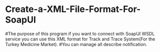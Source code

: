 # Create-a-XML-File-Format-For-SoapUI
#The purpose of this program if you want to connect with SoapUI WSDL service you can use this XML format for Track and Trace System(For the Turkey Medicine Market).
#You can manage all describe notification.
